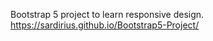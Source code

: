 Bootstrap 5 project to learn responsive design. <br>
https://sardirius.github.io/Bootstrap5-Project/
